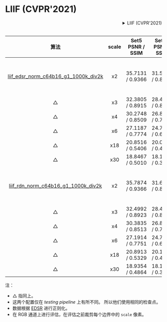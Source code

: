 # LIIF (CVPR'2021)

<!-- [ALGORITHM] -->

<details>
<summary align="right">LIIF (CVPR'2021)</summary>

```bibtex
@inproceedings{chen2021learning,
  title={Learning continuous image representation with local implicit image function},
  author={Chen, Yinbo and Liu, Sifei and Wang, Xiaolong},
  booktitle={Proceedings of the IEEE/CVF Conference on Computer Vision and Pattern Recognition},
  pages={8628--8638},
  year={2021}
}
```

</details>

<br/>

|                                               算法                                               | scale | Set5<br>PSNR / SSIM | Set14<br>PSNR / SSIM | DIV2K <br>PSNR / SSIM |   GPU 信息   |                                                                                                                             下载                                                                                                                              |
| :----------------------------------------------------------------------------------------------: | :---: | :-----------------: | :------------------: | :-------------------: | :----------: | :-----------------------------------------------------------------------------------------------------------------------------------------------------------------------------------------------------------------------------------------------------------: |
| [liif_edsr_norm_c64b16_g1_1000k_div2k](/configs/liif/liif-edsr-norm_c64b16_1000k-1xb16_div2k.py) |  x2   |  35.7131 / 0.9366   |   31.5579 / 0.8889   |   34.6647 / 0.9355    | 1 (TITAN Xp) | [模型](https://download.openmmlab.com/mmediting/restorers/liif/liif_edsr_norm_c64b16_g1_1000k_div2k_20210715-ab7ce3fc.pth) \| [日志](https://download.openmmlab.com/mmediting/restorers/liif/liif_edsr_norm_c64b16_g1_1000k_div2k_20210715-ab7ce3fc.log.json) |
|                                                △                                                 |  x3   |  32.3805 / 0.8915   |   28.4605 / 0.8039   |   30.9808 / 0.8724    |      △       |                                                                                                                               △                                                                                                                               |
|                                                △                                                 |  x4   |  30.2748 / 0.8509   |   26.8415 / 0.7381   |   29.0245 / 0.8187    |      △       |                                                                                                                               △                                                                                                                               |
|                                                △                                                 |  x6   |  27.1187 / 0.7774   |   24.7461 / 0.6444   |   26.7770 / 0.7425    |      △       |                                                                                                                               △                                                                                                                               |
|                                                △                                                 |  x18  |  20.8516 / 0.5406   |   20.0096 / 0.4525   |   22.1987 / 0.5955    |      △       |                                                                                                                               △                                                                                                                               |
|                                                △                                                 |  x30  |  18.8467 / 0.5010   |   18.1321 / 0.3963   |   20.5050 / 0.5577    |      △       |                                                                                                                               △                                                                                                                               |
|  [liif_rdn_norm_c64b16_g1_1000k_div2k](/configs/liif/liif-rdn-norm_c64b16_1000k-1xb16_div2k.py)  |  x2   |  35.7874 / 0.9366   |   31.6866 / 0.8896   |   34.7548 / 0.9356    | 1 (TITAN Xp) |  [模型](https://download.openmmlab.com/mmediting/restorers/liif/liif_rdn_norm_c64b16_g1_1000k_div2k_20210717-22d6fdc8.pth) \| [日志](https://download.openmmlab.com/mmediting/restorers/liif/liif_rdn_norm_c64b16_g1_1000k_div2k_20210717-22d6fdc8.log.json)  |
|                                                △                                                 |  x3   |  32.4992 / 0.8923   |   28.4905 / 0.8037   |   31.0744 / 0.8731    |      △       |                                                                                                                               △                                                                                                                               |
|                                                △                                                 |  x4   |  30.3835 / 0.8513   |   26.8734 / 0.7373   |   29.1101 / 0.8197    |      △       |                                                                                                                               △                                                                                                                               |
|                                                △                                                 |  x6   |  27.1914 / 0.7751   |   24.7824 / 0.6434   |   26.8693 / 0.7437    |      △       |                                                                                                                               △                                                                                                                               |
|                                                △                                                 |  x18  |  20.8913 / 0.5329   |   20.1077 / 0.4537   |   22.2972 / 0.5950    |      △       |                                                                                                                               △                                                                                                                               |
|                                                △                                                 |  x30  |  18.9354 / 0.4864   |   18.1448 / 0.3942   |   20.5663 / 0.5560    |      △       |                                                                                                                               △                                                                                                                               |

注：

- △ 指同上。
- 这两个配置仅在 _testing pipeline_ 上有所不同。 所以他们使用相同的检查点。
- 数据根据 [EDSR](/configs/restorers/edsr) 进行正则化。
- 在 RGB 通道上进行评估，在评估之前裁剪每个边界中的 `scale` 像素。
